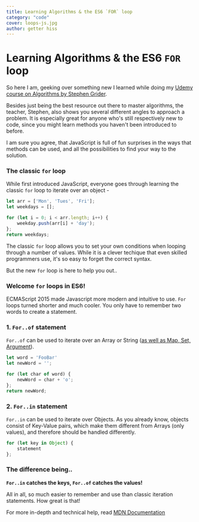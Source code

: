 ```yaml
---
title: Learning Algorithms & the ES6 `FOR` loop
category: "code"
cover: loops-js.jpg
author: getter hiss
---
```


# Learning Algorithms & the ES6 `FOR` loop


So here I am, geeking over something new I learned while doing my [Udemy course on Algorithms by Stephen Grider](https://www.udemy.com/coding-interview-bootcamp-algorithms-and-data-structure/).

Besides just being the best resource out there to master algorithms, the teacher, Stephen, also shows you several different angles to approach a problem. It is especially great for anyone who's still respectively new to code, since you might learn methods you haven't been introduced to before.

I am sure you agree, that JavaScript is full of fun surprises in the ways that methods can be used, and all the possibilities to find your way to the solution.

### The classic `for` loop

While first introduced JavaScript, everyone goes through learning the classic `for` loop to iterate over an object -

```js
let arr = ['Mon', 'Tues', 'Fri'];
let weekdays = [];

for (let i = 0; i < arr.length; i++) {
    weekday.push(arr[i] + 'day');
};
return weekdays;

```

The classic `for` loop allows you to set your own conditions when looping through a number of values. While it is a clever techique that even skilled programmers use, it's so easy to forget the correct syntax. 

But the new `for` loop is here to help you out..

### Welcome `for` loops in ES6!

ECMAScript 2015 made Javascript more modern and intuitive to use. `For` loops turned shorter and much cooler. You only have to remember two words to create a statement.

### 1. `For..of` statement

`For..of` can be used to iterate over an Array or String ([as well as Map, Set, Argument](https://developer.mozilla.org/en-US/docs/Web/JavaScript/Guide/Loops_and_iteration)).


```js
let word = 'FooBar'
let newWord = '';

for (let char of word) {
	newWord = char + 'o';
};
return newWord;
```

### 2. `For..in` statement

`For..in` can be used to iterate over Objects. As you already know, objects consist of Key-Value pairs, which make them different from Arrays (only values), and therefore should be handled differently.

```js
for (let key in Object) {
	statement
};
```

### The difference being..

**`For..in` catches the keys, `For..of` catches the values!**

All in all, so much easier to remember and use than classic iteration statements. How great is that!

For more in-depth and technical help, read [MDN Documentation](https://developer.mozilla.org/en-US/docs/Web/JavaScript/Guide/Loops_and_iteration)